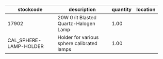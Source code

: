 |stockcode|description|quantity|location|
|---------|-----------|--------|--------|
|17902|20W Grit Blasted Quartz-Halogen Lamp|1.00||
|CAL_SPHERE-LAMP-HOLDER|Holder for various sphere calibrated lamps|1.00||
